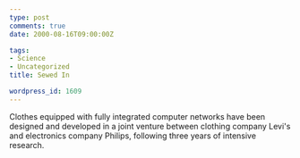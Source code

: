```yaml
---
type: post
comments: true
date: 2000-08-16T09:00:00Z

tags:
- Science
- Uncategorized
title: Sewed In

wordpress_id: 1609
---
```


Clothes equipped with fully integrated computer networks have been designed and developed in a joint venture between clothing company Levi's and electronics company Philips, following three years of intensive research. 

